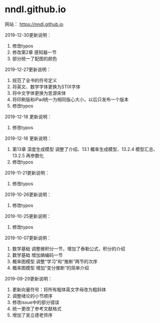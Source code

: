 # nndl.github.io
网站： https://nndl.github.io

2019-12-30更新说明：

1. 修改typos
2. 修改第2章 感知器一节
3. 部分统一了配图的颜色

2019-12-27更新说明：

1. 规范了全书的符号定义
2. 将英文、数学字体更换为STIX字体
3. 将中文字体更换为思源宋体
4. 将印刷版和iPad统一为相同版心大小，以后只发布一个版本
5. 修改typos

2019-12-18 更新说明：

1. 修改typos

2019-12-16 更新说明：

1. 第13章 深度生成模型 调整了介绍、13.1 概率生成模型、13.2.4 模型汇总、13.2.5 再参数化
2. 修改typos

2019-11-21更新说明：

1. 修改typos

2019-10-26更新说明：

1. 修改typos

2019-10-25更新说明：

1. 修改typos

2019-10-07更新说明：

1. 数学基础 调整微积分一节，增加了泰勒公式，积分的介绍
2. 数学基础 增加熵编码一节
3. 概率图模型 调整“学习”和“推断”两节的次序
4. 概率图模型 增加“变分推断“的简单介绍

2019-09-29更新说明：

1. 更新向量符号：将所有粗体英文字母改为粗斜体
2. 调整绪论的小节顺序
3. 修改issue中的部分错误
4. 统一更改了参考文献格式
5. 增加了吴立德老师序
